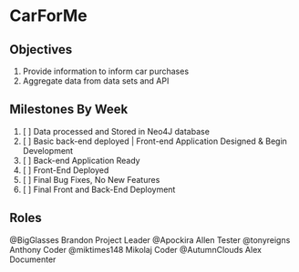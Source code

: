 # CarForMe

## Objectives
1. Provide information to inform car purchases
2. Aggregate data from data sets and API

## Milestones By Week
1. [ ] Data processed and Stored in Neo4J database
2. [ ] Basic back-end deployed | Front-end Application Designed & Begin Development
3. [ ] Back-end Application Ready
4. [ ] Front-End Deployed
5. [ ] Final Bug Fixes, No New Features
6. [ ] Final Front and Back-End Deployment

## Roles
@BigGlasses Brandon Project Leader
@Apockira Allen Tester
@tonyreigns Anthony Coder
@miktimes148 Mikolaj Coder
@AutumnClouds Alex Documenter
